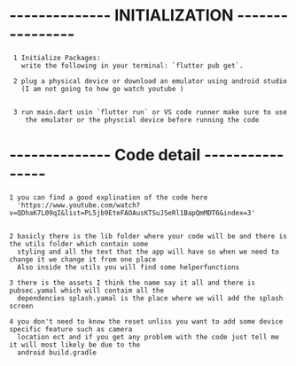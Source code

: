 
# --------------  INITIALIZATION  ---------------- #
                                                                
     1️ Initialize Packages:                                                                       
       write the following in your terminal: `flutter pub get`.                                 
                                                                                                  
     2️ plug a physical device or download an emulator using android studio 
       (I am not going to how go watch youtube )  
       
 
     3 run main.dart usin `flutter run` or VS code runner make sure to use
        the emulator or the physcial device before running the code
      
                                      

# --------------  Code detail  ---------------- #
                                                                                      
    1️ you can find a good explination of the code here
      'https://www.youtube.com/watch?v=QDhaK7L09qI&list=PL5jb9EteFAOAusKTSuJ5eRl1BapQmMDT6&index=3'
                            
                                                                                                 
    2️ basicly there is the lib folder where your code will be and there is the utils folder which contain some 
      styling and all the text that the app will have so when we need to change it we change it from one place 
      Also inside the utils you will find some helperfunctions 

    3 there is the assets I think the name say it all and there is pubsec.yamal which will contaim all the 
      dependencies splash.yamal is the place where we will add the splash screen 
 
    4 you don't need to know the reset unliss you want to add some device specific feature such as camera
      location ect and if you get any problem with the code just tell me it will most likely be due to the  
      android build.gradle 
 
    

